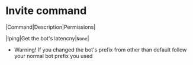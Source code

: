# Invite command

|Command|Description|Permissions|

|!ping|Get the bot's latencny|`None`|

* Warning! If you changed the bot's prefix from other than default follow your normal bot prefix you used